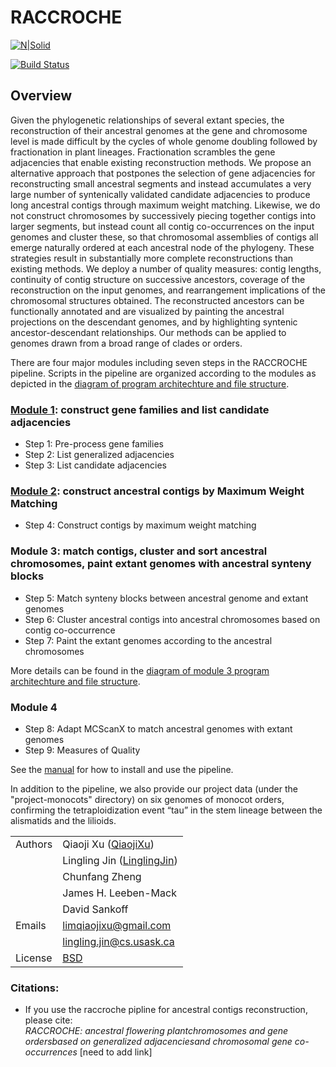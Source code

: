 # RACCROCHE

[![N|Solid](https://cldup.com/dTxpPi9lDf.thumb.png)](https://nodesource.com/products/nsolid)

[![Build Status](https://travis-ci.org/joemccann/dillinger.svg?branch=master)](https://travis-ci.org/joemccann/dillinger)

## Overview

Given the phylogenetic relationships of several extant species, the reconstruction of their ancestral genomes at the gene and chromosome level is made difficult by the cycles of whole genome doubling followed by fractionation in plant lineages. Fractionation scrambles the gene adjacencies that enable existing reconstruction methods. We propose an alternative approach that postpones the selection of gene adjacencies for reconstructing small ancestral segments and instead accumulates a very large number of syntenically validated candidate adjacencies to produce long ancestral contigs through maximum weight matching. Likewise, we do not construct chromosomes by successively piecing together contigs into larger segments, but instead count all contig co-occurrences on the input genomes and cluster these, so that chromosomal assemblies of contigs all emerge naturally ordered at each ancestral node of the phylogeny. These strategies result in substantially more complete reconstructions than existing methods. We deploy a number of quality measures: contig lengths, continuity of contig structure on successive ancestors, coverage of the reconstruction on the input genomes, and rearrangement implications of the chromosomal structures obtained. The reconstructed ancestors can be functionally annotated and are visualized by painting the ancestral projections on the descendant genomes, and by highlighting syntenic ancestor-descendant relationships. Our methods can be applied to genomes drawn from a broad range of clades or orders.

There are four major modules including seven steps in the RACCROCHE pipeline. Scripts in the pipeline are organized according to the modules as depicted in the [diagram of program architechture and file structure](./documentation/program-vs-file-structure.svg).
  
  ### [Module 1](./raccroche/module1/manual1.md): construct gene families and list candidate adjacencies
  - Step 1: Pre-process gene families
  - Step 2: List generalized adjacencies
  - Step 3: List candidate adjacencies
  
  ### [Module 2](./raccroche/module2/manual2.md): construct ancestral contigs by Maximum Weight Matching
  - Step 4: Construct contigs by maximum weight matching
  
  ### Module 3: match contigs, cluster and sort ancestral chromosomes, paint extant genomes with ancestral synteny blocks
  - Step 5: Match synteny blocks between ancestral genome and extant genomes
  - Step 6: Cluster ancestral contigs into ancestral chromosomes based on contig co-occurrence
  - Step 7: Paint the extant genomes according to the ancestral chromosomes
  
  More details can be found in the [diagram of module 3 program architechture and file structure](./documentation/Module3-structure.svg).
  
  ### Module 4
  - Step 8: Adapt MCScanX to match ancestral genomes with extant genomes
  - Step 9: Measures of Quality

See the [manual](./documentation/manual.md) for how to install and use the pipeline.

In addition to the pipeline, we also provide our project data (under the "project-monocots" directory) on six genomes of monocot orders, confirming the tetraploidization event “tau” in the stem lineage between the alismatids and the lilioids. 

|  |  |
| ------ | ------ |
|Authors | Qiaoji Xu ([QiaojiXu]) |
|  | Lingling Jin ([LinglingJin]) |
|  | Chunfang Zheng |
|  | James H. Leeben-Mack |
|  | David Sankoff |
| Emails | limqiaojixu@gmail.com|
|  | lingling.jin@cs.usask.ca |
| License | [BSD] |

### Citations:   
  - If you use the raccroche pipline for ancestral contigs reconstruction, please cite:   
*RACCROCHE: ancestral flowering plantchromosomes and gene ordersbased on generalized adjacenciesand chromosomal gene co-occurrences* [need to add link]  


   [QiaojiXu]: <https://github.com/Qiaojilim>
   [LinglingJIn]: <https://github.com/jin-repo/RACCROCHE>
   [BSD]: <https://en.wikipedia.org/wiki/BSD_licenses>





